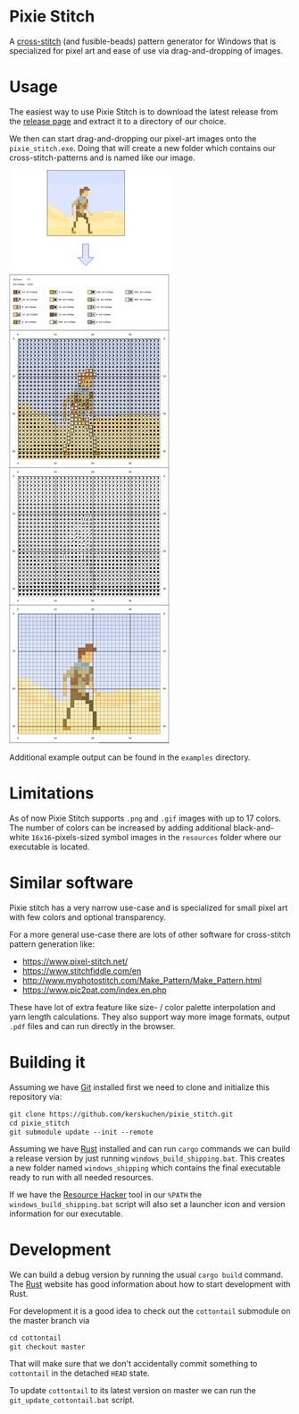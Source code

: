 # Pixie Stitch

A [cross-stitch](https://en.wikipedia.org/wiki/Cross-stitch) (and fusible-beads) pattern generator for Windows that is specialized for pixel art
and ease of use via drag-and-dropping of images. 

# Usage

The easiest way to use Pixie Stitch is to download the latest release from the 
[release page](https://github.com/kerskuchen/pixie_stitch/releases) and extract it to a directory 
of our choice. 

We then can start drag-and-dropping our pixel-art images onto the `pixie_stitch.exe`.
Doing that will create a new folder which contains our cross-stitch-patterns and is named like 
our image.

![Example conversion output](example.png "Example conversion output")

Additional example output can be found in the `examples` directory.

# Limitations

As of now Pixie Stitch supports `.png` and `.gif` images with up to 17 colors. The number of colors
can be increased by adding additional black-and-white `16x16`-pixels-sized symbol images in the 
`resources` folder where our executable is located.

# Similar software

Pixie stitch has a very narrow use-case and is specialized for small pixel art with
few colors and optional transparency.

For a more general use-case there are lots of other software for cross-stitch pattern generation 
like:

* https://www.pixel-stitch.net/
* https://www.stitchfiddle.com/en
* http://www.myphotostitch.com/Make_Pattern/Make_Pattern.html
* https://www.pic2pat.com/index.en.php

These have lot of extra feature like size- / color palette interpolation and yarn length 
calculations. They also support way more image formats, output `.pdf` files and can run directly 
in the browser.

# Building it

Assuming we have [Git](https://git-scm.com/) installed first we need to clone and initialize this 
repository via:

```
git clone https://github.com/kerskuchen/pixie_stitch.git
cd pixie_stitch
git submodule update --init --remote
```

Assuming we have [Rust](https://www.rust-lang.org/) installed and can run `cargo` commands we can
build a release version by just running `windows_build_shipping.bat`. This creates a new folder 
named `windows_shipping` which contains the final executable ready to run with all needed
resources.

If we have the [Resource Hacker](http://angusj.com/resourcehacker/) tool in our `%PATH` the 
`windows_build_shipping.bat` script will also set a launcher icon and version information for our 
executable.

# Development

We can build a debug version by running the usual `cargo build` command. The 
[Rust](https://www.rust-lang.org/) website has good information about how to start development 
with Rust.

For development it is a good idea to check out the `cottontail` submodule on the master branch via

```
cd cottontail
git checkout master
```

That will make sure that we don't accidentally commit something to `cottontail` in the 
detached `HEAD` state.

To update `cottontail` to its latest version on master we can run the `git_update_cottontail.bat` 
script.
